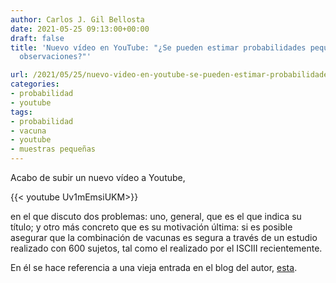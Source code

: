 ```yaml
---
author: Carlos J. Gil Bellosta
date: 2021-05-25 09:13:00+00:00
draft: false
title: 'Nuevo vídeo en YouTube: "¿Se pueden estimar probabilidades pequeñas con pocas
  observaciones?"'

url: /2021/05/25/nuevo-video-en-youtube-se-pueden-estimar-probabilidades-pequenas-con-pocas-observaciones/
categories:
- probabilidad
- youtube
tags:
- probabilidad
- vacuna
- youtube
- muestras pequeñas
---
```


Acabo de subir un nuevo vídeo a Youtube,

{{< youtube Uv1mEmsiUKM>}}

en el que discuto dos problemas: uno, general, que es el que indica su título; y otro más concreto que es su motivación última: si es posible asegurar que la combinación de vacunas es segura a través de un estudio realizado con 600 sujetos, tal como el realizado por el ISCIII recientemente.

En él se hace referencia a una vieja entrada en el blog del autor, [esta](https://www.datanalytics.com/2016/11/30/la-regla-del-tres-para-estimar-la-probabilidad-de-un-evento-todavia-no-observado/).



